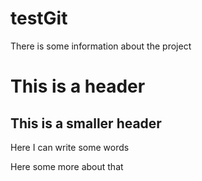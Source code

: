 # testGit

There is some information about the project

# This is a header

## This is a smaller header

Here I can write some words

Here some more about that
